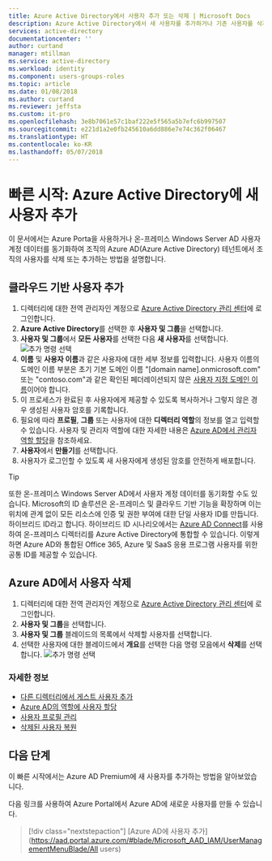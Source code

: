 ```yaml
---
title: Azure Active Directory에서 사용자 추가 또는 삭제 | Microsoft Docs
description: Azure Active Directory에서 새 사용자를 추가하거나 기존 사용자를 삭제하는 방법을 설명합니다.
services: active-directory
documentationcenter: ''
author: curtand
manager: mtillman
ms.service: active-directory
ms.workload: identity
ms.component: users-groups-roles
ms.topic: article
ms.date: 01/08/2018
ms.author: curtand
ms.reviewer: jeffsta
ms.custom: it-pro
ms.openlocfilehash: 3e8b7061e57c1baf222e5f565a5b7efc6b997507
ms.sourcegitcommit: e221d1a2e0fb245610a6dd886e7e74c362f06467
ms.translationtype: HT
ms.contentlocale: ko-KR
ms.lasthandoff: 05/07/2018
---
```

# <a name="quickstart-add-new-users-to-azure-active-directory"></a>빠른 시작: Azure Active Directory에 새 사용자 추가
이 문서에서는 Azure Porta을 사용하거나 온-프레미스 Windows Server AD 사용자 계정 데이터를 동기화하여 조직의 Azure AD(Azure Active Directory) 테넌트에서 조직의 사용자를 삭제 또는 추가하는 방법을 설명합니다. 

## <a name="add-cloud-based-users"></a>클라우드 기반 사용자 추가
1. 디렉터리에 대한 전역 관리자인 계정으로 [Azure Active Directory 관리 센터](https://aad.portal.azure.com)에 로그인합니다.
2. **Azure Active Directory**를 선택한 후 **사용자 및 그룹**을 선택합니다.
3. **사용자 및 그룹**에서 **모든 사용자**를 선택한 다음 **새 사용자**를 선택합니다.
   ![추가 명령 선택](./media/add-users-azure-active-directory/add-user.png)
4. **이름** 및 **사용자 이름**과 같은 사용자에 대한 세부 정보를 입력합니다. 사용자 이름의 도메인 이름 부분은 초기 기본 도메인 이름 "[domain name].onmicrosoft.com" 또는 "contoso.com"과 같은 확인된 페더레이션되지 않은 [사용자 지정 도메인 이름](add-custom-domain.md)이어야 합니다.
5. 이 프로세스가 완료된 후 사용자에게 제공할 수 있도록 복사하거나 그렇지 않은 경우 생성된 사용자 암호를 기록합니다.
6. 필요에 따라 **프로필**, **그룹** 또는 사용자에 대한 **디렉터리 역할**의 정보를 열고 입력할 수 있습니다. 사용자 및 관리자 역할에 대한 자세한 내용은 [Azure AD에서 관리자 역할 할당](active-directory-assign-admin-roles-azure-portal.md)을 참조하세요.
7. **사용자**에서 **만들기**를 선택합니다.
8. 사용자가 로그인할 수 있도록 새 사용자에게 생성된 암호를 안전하게 배포합니다.

> [!TIP]
> 또한 온-프레미스 Windows Server AD에서 사용자 계정 데이터를 동기화할 수도 있습니다. Microsoft의 ID 솔루션은 온-프레미스 및 클라우드 기반 기능을 확장하며 이는 위치에 관계 없이 모든 리소스에 인증 및 권한 부여에 대한 단일 사용자 ID를 만듭니다. 하이브리드 ID라고 합니다. 하이브리드 ID 시나리오에서는 [Azure AD Connect](https://docs.microsoft.com/azure/active-directory/connect/active-directory-aadconnect)를 사용하여 온-프레미스 디렉터리를 Azure Active Directory에 통합할 수 있습니다. 이렇게 하면 Azure AD와 통합된 Office 365, Azure 및 SaaS 응용 프로그램 사용자를 위한 공통 ID를 제공할 수 있습니다. 

## <a name="delete-users-from-azure-ad"></a>Azure AD에서 사용자 삭제
1. 디렉터리에 대한 전역 관리자인 계정으로 [Azure Active Directory 관리 센터](https://aad.portal.azure.com)에 로그인합니다.
2. **사용자 및 그룹**을 선택합니다.
3. **사용자 및 그룹** 블레이드의 목록에서 삭제할 사용자를 선택합니다. 
4. 선택한 사용자에 대한 블레이드에서 **개요**를 선택한 다음 명령 모음에서 **삭제**를 선택합니다.
   ![추가 명령 선택](./media/add-users-azure-active-directory/delete-user.png)


### <a name="learn-more"></a>자세한 정보 
* [다른 디렉터리에서 게스트 사용자 추가](active-directory-b2b-what-is-azure-ad-b2b.md) 
* [Azure AD의 역할에 사용자 할당](active-directory-users-assign-role-azure-portal.md)
* [사용자 프로필 관리](active-directory-users-profile-azure-portal.md)
* [삭제된 사용자 복원](active-directory-users-restore.md)



## <a name="next-steps"></a>다음 단계
이 빠른 시작에서는 Azure AD Premium에 새 사용자를 추가하는 방법을 알아보았습니다. 

다음 링크를 사용하여 Azure Portal에서 Azure AD에 새로운 사용자를 만들 수 있습니다.

> [!div class="nextstepaction"]
> [Azure AD에 사용자 추가](https://aad.portal.azure.com/#blade/Microsoft_AAD_IAM/UserManagementMenuBlade/All users) 